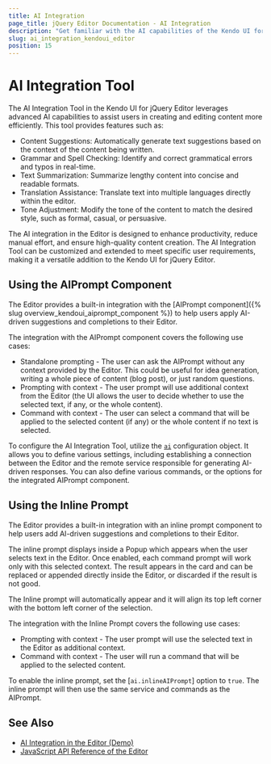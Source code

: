 ```yaml
---
title: AI Integration
page_title: jQuery Editor Documentation - AI Integration
description: "Get familiar with the AI capabilities of the Kendo UI for jQuery Editor."
slug: ai_integration_kendoui_editor
position: 15
---
```


# AI Integration Tool

The AI Integration Tool in the Kendo UI for jQuery Editor leverages advanced AI capabilities to assist users in creating and editing content more efficiently. This tool provides features such as:

* Content Suggestions: Automatically generate text suggestions based on the context of the content being written.
* Grammar and Spell Checking: Identify and correct grammatical errors and typos in real-time.
* Text Summarization: Summarize lengthy content into concise and readable formats.
* Translation Assistance: Translate text into multiple languages directly within the editor.
* Tone Adjustment: Modify the tone of the content to match the desired style, such as formal, casual, or persuasive.

The AI integration in the Editor is designed to enhance productivity, reduce manual effort, and ensure high-quality content creation. The AI Integration Tool can be customized and extended to meet specific user requirements, making it a versatile addition to the Kendo UI for jQuery Editor.

## Using the AIPrompt Component

The Editor provides a built-in integration with the [AIPrompt component]({% slug overview_kendoui_aiprompt_component %}) to help users apply AI-driven suggestions and completions to their Editor.

The integration with the AIPrompt component covers the following use cases:

* Standalone prompting - The user can ask the AIPrompt without any context provided by the Editor. This could be useful for idea generation, writing a whole piece of content (blog post), or just random questions.
* Prompting with context - The user prompt will use additional context from the Editor (the UI allows the user to decide whether to use the selected text, if any, or the whole content).
* Command with context - The user can select a command that will be applied to the selected content (if any) or the whole content if no text is selected.

To configure the AI Integration Tool, utilize the [`ai`](/api/javascript/ui/editor/configuration/ai) configuration object. It allows you to define various settings, including establishing a connection between the Editor and the remote service responsible for generating AI-driven responses. You can also define various commands, or the options for the integrated AIPrompt component.

## Using the Inline Prompt

The Editor provides a built-in integration with an inline prompt component to help users add AI-driven suggestions and completions to their Editor.

The inline prompt displays inside a Popup which appears when the user selects text in the Editor. Once enabled, each command prompt will work only with this selected context. The result appears in the card and can be replaced or appended directly inside the Editor, or discarded if the result is not good.

The Inline prompt will automatically appear and it will align its top left corner with the bottom left corner of the selection.

The integration with the Inline Prompt covers the following use cases:

* Prompting with context - The user prompt will use the selected text in the Editor as additional context.
* Command with context - The user will run a command that will be applied to the selected content.

To enable the inline prompt, set the [`ai.inlineAIPrompt`] option to `true`. The inline prompt will then use the same service and commands as the AIPrompt. 

## See Also

* [AI Integration in the Editor (Demo)](https://demos.telerik.com/kendo-ui/editor/ai-integration)
* [JavaScript API Reference of the Editor](/api/javascript/ui/editor)
